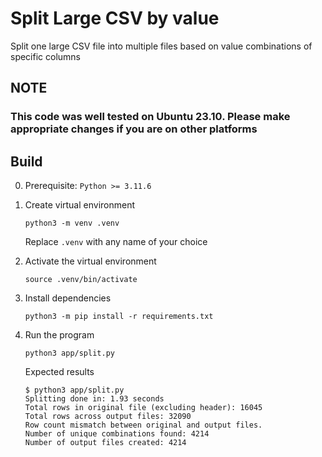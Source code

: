 # Split Large CSV by value

Split one large CSV file into multiple files based on value combinations of specific columns

## NOTE

### This code was well tested on Ubuntu 23.10. Please make appropriate changes if you are on other platforms

## Build

0. Prerequisite: `Python >= 3.11.6`
1. Create virtual environment

    ```shell
    python3 -m venv .venv
    ```

    Replace `.venv` with any name of your choice

2. Activate the virtual environment

    ```shell
    source .venv/bin/activate
    ```

3. Install dependencies

    ```shell
    python3 -m pip install -r requirements.txt
    ```

4. Run the program

    ```shell
    python3 app/split.py
    ```

    Expected results

    ```shell
    $ python3 app/split.py
    Splitting done in: 1.93 seconds
    Total rows in original file (excluding header): 16045
    Total rows across output files: 32090
    Row count mismatch between original and output files.
    Number of unique combinations found: 4214
    Number of output files created: 4214
    ```
